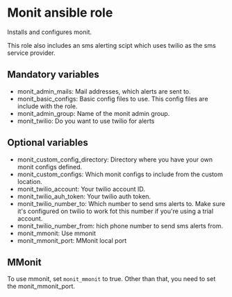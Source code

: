 # Monit ansible role

Installs and configures monit.

This role also includes an sms alerting scipt which uses twilio as the sms service provider.

## Mandatory variables
* monit_admin_mails: Mail addresses, which alerts are sent to.
* monit_basic_configs: Basic config files to use. This config files are include with the role.
* monit_admin_group: Name of the monit admin group.
* monit_twilio: Do you want to use twilio for alerts

## Optional variables

* monit_custom_config_directory: Directory where you have your own monit configs defined.
* monit_custom_configs: Which monit configs to include from the custom location.
* monit_twilio_account: Your twilio account ID.
* monit_twilio_auh_token: Your twilio auth token.
* monit_twilio_number_to: Which number to send sms alerts to. Make sure it's configured on twilio to work fot this number if you're using a trial account.
* monit_twilio_number_from: hich phone number to send sms alerts from.
* monit_mmonit: Use mmonit
* monit_mmonit_port: MMonit local port

## MMonit
To use mmonit, set `monit_mmonit` to true. Other than that, you need to set the monit_mmonit_port.
